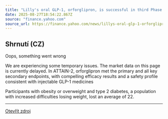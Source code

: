 ```yaml
---
title: "Lilly's oral GLP-1, orforglipron, is successful in third Phase 3 trial, triggering global regulatory submissions this year for the treatment of obesity"
date: 2025-08-27T18:54:22.867Z
source: "finance.yahoo.com"
source_url: https://finance.yahoo.com/news/lillys-oral-glp-1-orforglipron-104500826.html
---
```


## Shrnutí (CZ)
Oops, something went wrong

We are experiencing some temporary issues. The market data on this page is currently delayed. In ATTAIN-2, orforglipron met the primary and all key secondary endpoints, with compelling efficacy results and a safety profile consistent with injectable GLP-1 medicines

Participants with obesity or overweight and type 2 diabetes, a population with increased difficulties losing weight, lost an average of 22.

---

[Otevřít zdroj](https://finance.yahoo.com/news/lillys-oral-glp-1-orforglipron-104500826.html)
